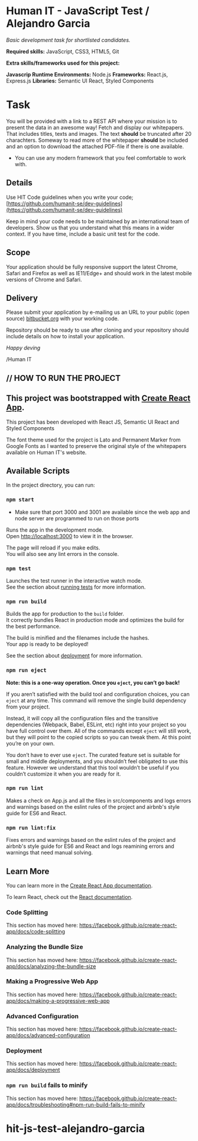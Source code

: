 # Human IT - JavaScript Test / Alejandro Garcia

*Basic development task for shortlisted candidates.*

**Required skills:** JavaScript, CSS3, HTML5, Git

**Extra skills/frameworks used for this project:** 

**Javascrip Runtime Environments:** Node.js
**Frameworks:** React.js, Express.js
**Libraries:** Semantic UI React, Styled Components

# Task

You will be provided with a link to a REST API where your mission is to present the data in an awesome way! Fetch and display our whitepapers. That includes titles, texts and images. The text **should** be truncated after 20 charachters. Someway to read more of the whitepaper **should** be included and an option to download the attached PDF-file if there is one available.

 - You can use any modern framework that you feel comfortable to work with.
 
## Details

Use HIT Code guidelines when you write your code;  [https://github.com/humanit-se/dev-guidelines](https://github.com/humanit-se/dev-guidelines)

Keep in mind your code needs to be maintained by an international team of developers. Show us that you understand what this means in a wider context. If you have time, include a basic unit test for the code.

## Scope

Your application should be fully responsive support the latest Chrome, Safari and Firefox as well as IE11/Edge+ and should work in the latest mobile versions of Chrome and Safari.

## Delivery

Please submit your application by e-mailing us an URL to your public (open source)  [bitbucket.org](http://bitbucket.org/)  with your working code.

Repository should be ready to use after cloning and your repository should include details on how to install your application.

*Happy deving*

/Human IT

## // HOW TO RUN THE PROJECT

## This project was bootstrapped with [Create React App](https://github.com/facebook/create-react-app).

This project has been developed with React JS, Semantic UI React and Styled Components

The font theme used for the project is Lato and Permanent Marker from Google Fonts as I wanted to preserve the original style of the whitepapers available on Human IT's website.

## Available Scripts

In the project directory, you can run:

### `npm start`

* Make sure that port 3000 and 3001 are available since the web app and node server are programmed to run on those ports

Runs the app in the development mode.<br>
Open [http://localhost:3000](http://localhost:3000) to view it in the browser.

The page will reload if you make edits.<br>
You will also see any lint errors in the console.

### `npm test`

Launches the test runner in the interactive watch mode.<br>
See the section about [running tests](https://facebook.github.io/create-react-app/docs/running-tests) for more information.

### `npm run build`

Builds the app for production to the `build` folder.<br>
It correctly bundles React in production mode and optimizes the build for the best performance.

The build is minified and the filenames include the hashes.<br>
Your app is ready to be deployed!

See the section about [deployment](https://facebook.github.io/create-react-app/docs/deployment) for more information.

### `npm run eject`

**Note: this is a one-way operation. Once you `eject`, you can’t go back!**

If you aren’t satisfied with the build tool and configuration choices, you can `eject` at any time. This command will remove the single build dependency from your project.

Instead, it will copy all the configuration files and the transitive dependencies (Webpack, Babel, ESLint, etc) right into your project so you have full control over them. All of the commands except `eject` will still work, but they will point to the copied scripts so you can tweak them. At this point you’re on your own.

You don’t have to ever use `eject`. The curated feature set is suitable for small and middle deployments, and you shouldn’t feel obligated to use this feature. However we understand that this tool wouldn’t be useful if you couldn’t customize it when you are ready for it.

### `npm run lint`
Makes a check on App.js and all the files in src/components and logs errors and warnings based on the eslint rules of the project and airbnb's style guide for ES6 and React.

### `npm run lint:fix`
Fixes errors and warnings based on the eslint rules of the project and airbnb's style guide for ES6 and React and logs reamining errors and warnings that need manual solving.

## Learn More

You can learn more in the [Create React App documentation](https://facebook.github.io/create-react-app/docs/getting-started).

To learn React, check out the [React documentation](https://reactjs.org/).

### Code Splitting

This section has moved here: https://facebook.github.io/create-react-app/docs/code-splitting

### Analyzing the Bundle Size

This section has moved here: https://facebook.github.io/create-react-app/docs/analyzing-the-bundle-size

### Making a Progressive Web App

This section has moved here: https://facebook.github.io/create-react-app/docs/making-a-progressive-web-app

### Advanced Configuration

This section has moved here: https://facebook.github.io/create-react-app/docs/advanced-configuration

### Deployment

This section has moved here: https://facebook.github.io/create-react-app/docs/deployment

### `npm run build` fails to minify

This section has moved here: https://facebook.github.io/create-react-app/docs/troubleshooting#npm-run-build-fails-to-minify
# hit-js-test-alejandro-garcia
